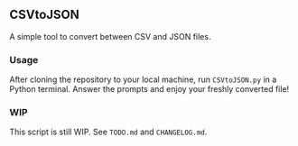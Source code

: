 ## CSVtoJSON

A simple tool to convert between CSV and JSON files.

### Usage

After cloning the repository to your local machine, run `CSVtoJSON.py` in a Python terminal.
Answer the prompts and enjoy your freshly converted file!

### WIP

This script is still WIP.
See `TODO.md` and `CHANGELOG.md`.
